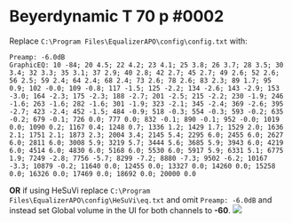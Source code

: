# Beyerdynamic T 70 p #0002
Replace `C:\Program Files\EqualizerAPO\config\config.txt` with:
```
Preamp: -6.0dB
GraphicEQ: 10 -84; 20 4.5; 22 4.2; 23 4.1; 25 3.8; 26 3.7; 28 3.5; 30 3.4; 32 3.3; 35 3.1; 37 2.9; 40 2.8; 42 2.7; 45 2.7; 49 2.6; 52 2.6; 56 2.5; 59 2.4; 64 2.4; 68 2.4; 73 2.6; 78 2.6; 83 2.3; 89 1.7; 95 0.9; 102 -0.0; 109 -0.8; 117 -1.5; 125 -2.2; 134 -2.6; 143 -2.9; 153 -3.0; 164 -2.3; 175 -2.3; 188 -2.7; 201 -2.5; 215 -2.2; 230 -1.9; 246 -1.6; 263 -1.6; 282 -1.6; 301 -1.9; 323 -2.1; 345 -2.4; 369 -2.6; 395 -2.7; 423 -2.4; 452 -1.5; 484 -0.9; 518 -0.3; 554 -0.3; 593 -0.2; 635 -0.2; 679 -0.1; 726 0.0; 777 0.0; 832 -0.1; 890 -0.1; 952 -0.0; 1019 0.0; 1090 0.2; 1167 0.4; 1248 0.7; 1336 1.2; 1429 1.7; 1529 2.0; 1636 2.1; 1751 2.1; 1873 2.3; 2004 3.4; 2145 5.4; 2295 6.0; 2455 6.0; 2627 6.0; 2811 6.0; 3008 5.9; 3219 5.7; 3444 5.6; 3685 5.9; 3943 6.0; 4219 6.0; 4514 6.0; 4830 6.0; 5168 6.0; 5530 6.0; 5917 5.9; 6331 5.1; 6775 1.9; 7249 -2.8; 7756 -5.7; 8299 -7.2; 8880 -7.3; 9502 -6.2; 10167 -3.3; 10879 -0.2; 11640 0.0; 12455 0.0; 13327 0.0; 14260 0.0; 15258 0.0; 16326 0.0; 17469 0.0; 18692 0.0; 20000 0.0
```
**OR** if using HeSuVi replace `C:\Program Files\EqualizerAPO\config\HeSuVi\eq.txt` and omit `Preamp: -6.0dB` and instead set Global volume in the UI for both channels to **-60**.
![](https://raw.githubusercontent.com/jaakkopasanen/AutoEq/master/results/Headphone.com/innerfidelity/onear/Beyerdynamic%20T%2070%20p%20#0002/Beyerdynamic%20T%2070%20p%20#0002.png)